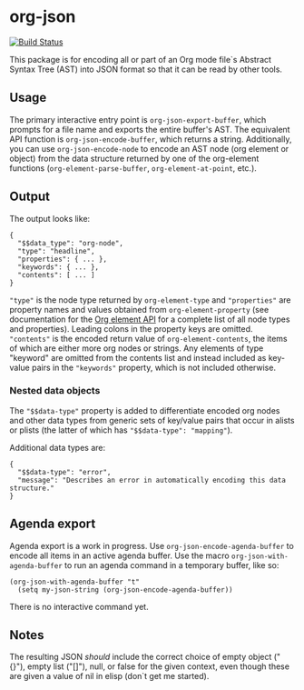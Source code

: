 # org-json

[![Build Status](https://travis-ci.org/jlumpe/org-json.svg?branch=master)](https://travis-ci.org/jlumpe/org-json)

This package is for encoding all or part of an Org mode file`s Abstract Syntax
Tree (AST) into JSON format so that it can be read by other tools.


## Usage

The primary interactive entry point is `org-json-export-buffer`, which prompts for a file name and
exports the entire buffer's AST. The equivalent API function is `org-json-encode-buffer`, which
returns a string. Additionally, you can use `org-json-encode-node` to encode an AST node (org
element or object) from the data structure returned by one of the org-element functions
(`org-element-parse-buffer`, `org-element-at-point`, etc.).

## Output

The output looks like:

```
{
  "$$data_type": "org-node",
  "type": "headline",
  "properties": { ... },
  "keywords": { ... },
  "contents": [ ... ]
}
```

`"type"` is the node type returned by `org-element-type` and `"properties"` are property names and
values obtained from `org-element-property` (see documentation for the
[Org element API](https://orgmode.org/worg/dev/org-element-api.html) for a complete list of all node
types and properties). Leading colons in the property keys are omitted. `"contents"` is the encoded
return value of `org-element-contents`, the items of which are either more org nodes or strings. Any
elements of type "keyword" are omitted from the contents list and instead included as key-value
pairs in the `"keywords"` property, which is not included otherwise.


### Nested data objects

The `"$$data-type"` property is added to differentiate encoded org nodes and other data types from
generic sets of key/value pairs that occur in alists or plists (the latter of which has
`"$$data-type": "mapping"`).

Additional data types are:

```
{
  "$$data-type": "error",
  "message": "Describes an error in automatically encoding this data structure."
}
```


## Agenda export

Agenda export is a work in progress. Use `org-json-encode-agenda-buffer` to encode all items in an
active agenda buffer. Use the macro `org-json-with-agenda-buffer` to run an agenda command in a
temporary buffer, like so:

```elisp
(org-json-with-agenda-buffer "t"
  (setq my-json-string (org-json-encode-agenda-buffer))
```

There is no interactive command yet.


## Notes

The resulting JSON *should* include the correct choice of empty object ("{}"),
empty list ("[]"), null, or false for the given context, even though these are
given a value of nil in elisp (don`t get me started).
